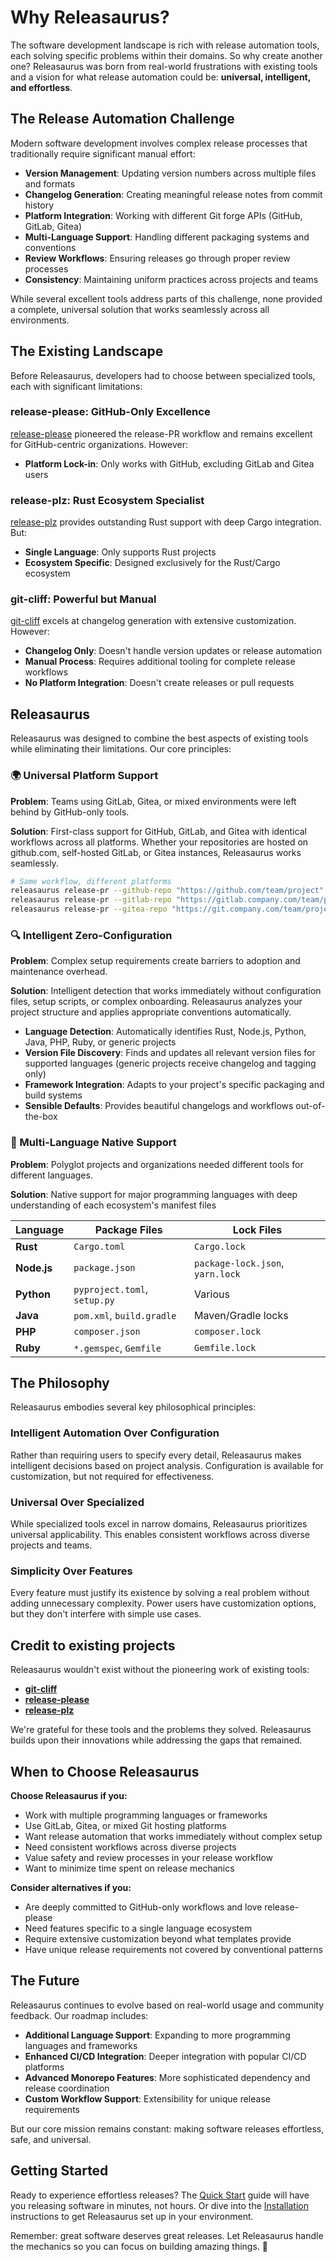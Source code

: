 # Why Releasaurus?

The software development landscape is rich with release automation tools, each solving specific problems within their domains. So why create another one? Releasaurus was born from real-world frustrations with existing tools and a vision for what release automation could be: **universal, intelligent, and effortless**.

## The Release Automation Challenge

Modern software development involves complex release processes that traditionally require significant manual effort:

- **Version Management**: Updating version numbers across multiple files and formats
- **Changelog Generation**: Creating meaningful release notes from commit history
- **Platform Integration**: Working with different Git forge APIs (GitHub, GitLab, Gitea)
- **Multi-Language Support**: Handling different packaging systems and conventions
- **Review Workflows**: Ensuring releases go through proper review processes
- **Consistency**: Maintaining uniform practices across projects and teams

While several excellent tools address parts of this challenge, none provided a complete, universal solution that works seamlessly across all environments.

## The Existing Landscape

Before Releasaurus, developers had to choose between specialized tools, each with significant limitations:

### release-please: GitHub-Only Excellence

[release-please](https://github.com/googleapis/release-please) pioneered the release-PR workflow and remains excellent for GitHub-centric organizations. However:

- **Platform Lock-in**: Only works with GitHub, excluding GitLab and Gitea users

### release-plz: Rust Ecosystem Specialist

[release-plz](https://release-plz.ieni.dev/) provides outstanding Rust support with deep Cargo integration. But:

- **Single Language**: Only supports Rust projects
- **Ecosystem Specific**: Designed exclusively for the Rust/Cargo ecosystem

### git-cliff: Powerful but Manual

[git-cliff](https://git-cliff.org/) excels at changelog generation with extensive customization. However:

- **Changelog Only**: Doesn't handle version updates or release automation
- **Manual Process**: Requires additional tooling for complete release workflows
- **No Platform Integration**: Doesn't create releases or pull requests

## Releasaurus

Releasaurus was designed to combine the best aspects of existing tools while eliminating their limitations. Our core principles:

### 🌍 Universal Platform Support

**Problem**: Teams using GitLab, Gitea, or mixed environments were left behind by GitHub-only tools.

**Solution**: First-class support for GitHub, GitLab, and Gitea with identical workflows across all platforms. Whether your repositories are hosted on github.com, self-hosted GitLab, or Gitea instances, Releasaurus works seamlessly.

```bash
# Same workflow, different platforms
releasaurus release-pr --github-repo "https://github.com/team/project"
releasaurus release-pr --gitlab-repo "https://gitlab.company.com/team/project"
releasaurus release-pr --gitea-repo "https://git.company.com/team/project"
```

### 🔍 Intelligent Zero-Configuration

**Problem**: Complex setup requirements create barriers to adoption and maintenance overhead.

**Solution**: Intelligent detection that works immediately without configuration files, setup scripts, or complex onboarding. Releasaurus analyzes your project structure and applies appropriate conventions automatically.

- **Language Detection**: Automatically identifies Rust, Node.js, Python, Java, PHP, Ruby, or generic projects
- **Version File Discovery**: Finds and updates all relevant version files for supported languages (generic projects receive changelog and tagging only)
- **Framework Integration**: Adapts to your project's specific packaging and build systems
- **Sensible Defaults**: Provides beautiful changelogs and workflows out-of-the-box

### 🚀 Multi-Language Native Support

**Problem**: Polyglot projects and organizations needed different tools for different languages.

**Solution**: Native support for major programming languages with deep understanding of each ecosystem's manifest files

| Language    | Package Files                | Lock Files                       |
| ----------- | ---------------------------- | -------------------------------- |
| **Rust**    | `Cargo.toml`                 | `Cargo.lock`                     |
| **Node.js** | `package.json`               | `package-lock.json`, `yarn.lock` |
| **Python**  | `pyproject.toml`, `setup.py` | Various                          |
| **Java**    | `pom.xml`, `build.gradle`    | Maven/Gradle locks               |
| **PHP**     | `composer.json`              | `composer.lock`                  |
| **Ruby**    | `*.gemspec`, `Gemfile`       | `Gemfile.lock`                   |

## The Philosophy

Releasaurus embodies several key philosophical principles:

### Intelligent Automation Over Configuration

Rather than requiring users to specify every detail, Releasaurus makes
intelligent decisions based on project analysis. Configuration is available for
customization, but not required for effectiveness.

### Universal Over Specialized

While specialized tools excel in narrow domains, Releasaurus prioritizes
universal applicability. This enables consistent workflows across diverse
projects and teams.

### Simplicity Over Features

Every feature must justify its existence by solving a real problem without
adding unnecessary complexity. Power users have customization options, but they
don't interfere with simple use cases.

## Credit to existing projects

Releasaurus wouldn't exist without the pioneering work of existing tools:

- **[git-cliff](https://git-cliff.org/)**
- **[release-please](https://github.com/googleapis/release-please)**
- **[release-plz](https://release-plz.ieni.dev/)**

We're grateful for these tools and the problems they solved. Releasaurus builds
upon their innovations while addressing the gaps that remained.

## When to Choose Releasaurus

**Choose Releasaurus if you:**

- Work with multiple programming languages or frameworks
- Use GitLab, Gitea, or mixed Git hosting platforms
- Want release automation that works immediately without complex setup
- Need consistent workflows across diverse projects
- Value safety and review processes in your release workflow
- Want to minimize time spent on release mechanics

**Consider alternatives if you:**

- Are deeply committed to GitHub-only workflows and love release-please
- Need features specific to a single language ecosystem
- Require extensive customization beyond what templates provide
- Have unique release requirements not covered by conventional patterns

## The Future

Releasaurus continues to evolve based on real-world usage and community
feedback. Our roadmap includes:

- **Additional Language Support**: Expanding to more programming languages and frameworks
- **Enhanced CI/CD Integration**: Deeper integration with popular CI/CD platforms
- **Advanced Monorepo Features**: More sophisticated dependency and release coordination
- **Custom Workflow Support**: Extensibility for unique release requirements

But our core mission remains constant: making software releases effortless,
safe, and universal.

## Getting Started

Ready to experience effortless releases? The [Quick Start](./quick-start.md)
guide will have you releasing software in minutes, not hours. Or dive into
the [Installation](./installation.md) instructions to get Releasaurus set up in
your environment.

Remember: great software deserves great releases. Let Releasaurus handle the
mechanics so you can focus on building amazing things. 🦕

